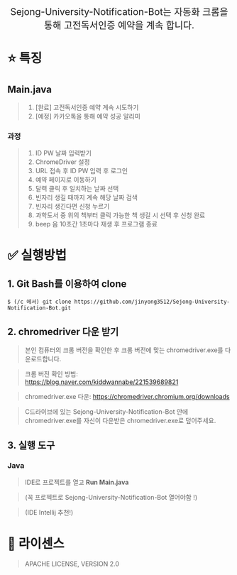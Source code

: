 <p align='center' style='font-size:150%'>Sejong-University-Notification-Bot는 자동화 크롬을 통해 고전독서인증 예약을 계속 합니다.</p>

# :star: 특징

## Main.java
>1. [완료] 고전독서인증 예약 계속 시도하기
>2. [예정] 카카오톡을 통해 예약 성공 알리미

### 과정
>1. ID PW 날짜 입력받기
>2. ChromeDriver 설정
>3. URL 접속 후 ID PW 입력 후 로그인
>4. 예약 페이지로 이동하기
>5. 달력 클릭 후 일치하는 날짜 선택
>6. 빈자리 생길 때까지 계속 해당 날짜 검색 
>7. 빈자리 생긴다면 신청 누르기
>8. 과학도서 중 위의 책부터 클릭 가능한 책 생길 시 선택 후 신청 완료
>9. beep 음 10초간 1초마다 재생 후 프로그램 종료


# :white_check_mark: 실행방법

## 1.  Git Bash를 이용하여 clone
```    
$ (/c 에서) git clone https://github.com/jinyong3512/Sejong-University-Notification-Bot.git
```    

## 2.  chromedriver 다운 받기

>본인 컴퓨터의 크롬 버전을 확인한 후 크롬 버전에 맞는 chromedriver.exe를 다운로드합니다.

>크롬 버전 확인 방법: https://blog.naver.com/kiddwannabe/221539689821

>chromedriver.exe 다운: https://chromedriver.chromium.org/downloads

>C드라이브에 있는 Sejong-University-Notification-Bot 안에 chromedriver.exe를 자신이 다운받은 chromedriver.exe로 덮어주세요.


## 3.  실행 도구

### Java
>IDE로 프로젝트를 열고 **Run Main.java**

>(꼭 프로젝트로 Sejong-University-Notification-Bot 열어야함 !)

>(IDE Intellij 추천!)


# :page_with_curl: 라이센스
>APACHE LICENSE, VERSION 2.0

